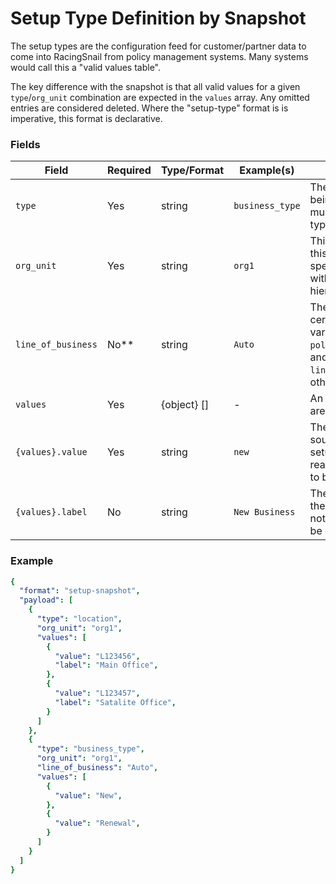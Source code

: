 # Setup Type Definition by Snapshot

The setup types are the configuration feed for customer/partner data to come into RacingSnail from policy management systems.  Many systems would call this a "valid values table".  

The key difference with the snapshot is that all valid values for a given `type`/`org_unit` combination are expected in the `values` array.  Any omitted entries are considered deleted.  Where the "setup-type" format is is imperative, this format is declarative. 

### Fields
| Field | Required | Type/Format | Example(s) | Description|
|-------|----------|-------------|---------|------------|
| `type` | Yes | string | `business_type` | The category of setup being defined.  This value much match a recognized type option.|
| `org_unit` | Yes | string | `org1` | This field is used to direct this setup type to a specific sub-account within the organization hierarchy. |
| `line_of_business` | No** | string | `Auto` | The line of business for certain setup types that vary by line.  `policy_type`,`business_type`, and `followup` all require `line_of_business`.  For other types it is ignored. |
| `values` | Yes | {object} [] | - | An array of values that the are valid for that org unit.
| `{values}.value` | Yes | string | `new` | The value used by the source system for the setup entry.  Ideally human readable, but not required to be. |
| `{values}.label` | No | string | `New Business` | The user-friendly label for the type being defined. If not supplied, the `value` will be displayed. |


### Example

```yaml
{
  "format": "setup-snapshot",
  "payload": [
    { 
      "type": "location",
      "org_unit": "org1",
      "values": [
        {
          "value": "L123456",
          "label": "Main Office",
        },
        {
          "value": "L123457",
          "label": "Satalite Office",
        }
      ]
    },
    {
      "type": "business_type",
      "org_unit": "org1",
      "line_of_business": "Auto",
      "values": [
        {
          "value": "New",
        },
        {
          "value": "Renewal",
        }
      ]
    }
  ]
}
```


 

